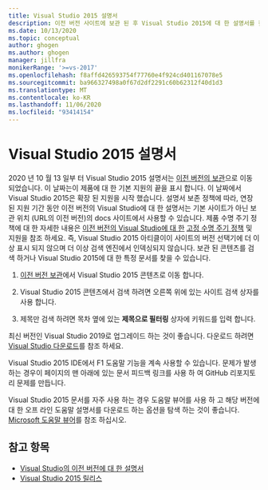 ```yaml
---
title: Visual Studio 2015 설명서
description: 이전 버전 사이트에 보관 된 후 Visual Studio 2015에 대 한 설명서를 찾는 방법입니다.
ms.date: 10/13/2020
ms.topic: conceptual
author: ghogen
ms.author: ghogen
manager: jillfra
monikerRange: '>=vs-2017'
ms.openlocfilehash: f8affd426593754f77760e4f924cd401167078e5
ms.sourcegitcommit: ba966327498a0f67d2df2291c60b62312f40d1d3
ms.translationtype: MT
ms.contentlocale: ko-KR
ms.lasthandoff: 11/06/2020
ms.locfileid: "93414154"
---
```

# <a name="visual-studio-2015-documentation"></a>Visual Studio 2015 설명서

2020 년 10 월 13 일부 터 Visual Studio 2015 설명서는 [이전 버전의 보관](/previous-versions/visualstudio/visual-studio-2015)으로 이동 되었습니다. 이 날짜는이 제품에 대 한 기본 지원의 끝을 표시 합니다. 이 날짜에서 Visual Studio 2015은 확장 된 지원을 시작 했습니다. 설명서 보존 정책에 따라, 연장 된 지원 기간 동안 이전 버전의 Visual Studio에 대 한 설명서는 기본 사이트가 아닌 보관 위치 (URL의 이전 버전)의 docs 사이트에서 사용할 수 있습니다. 제품 수명 주기 정책에 대 한 자세한 내용은 [이전 버전의 Visual Studio에 대 한](/visualstudio/releases/2019/servicing#support-for-older-versions-of-visual-studio) [고정 수명 주기 정책](/lifecycle/policies/fixed) 및 지원을 참조 하세요. 즉, Visual Studio 2015 아티클이이 사이트의 버전 선택기에 더 이상 표시 되지 않으며 더 이상 검색 엔진에서 인덱싱되지 않습니다. 보관 된 콘텐츠를 검색 하거나 Visual Studio 2015에 대 한 특정 문서를 찾을 수 있습니다.

1. [이전 버전 보관](/previous-versions/visualstudio/visual-studio-2015)에서 Visual Studio 2015 콘텐츠로 이동 합니다.

1. Visual Studio 2015 콘텐츠에서 검색 하려면 오른쪽 위에 있는 사이트 검색 상자를 사용 합니다.

1. 제목만 검색 하려면 목차 옆에 있는 **제목으로 필터링** 상자에 키워드를 입력 합니다.

최신 버전인 Visual Studio 2019로 업그레이드 하는 것이 좋습니다. 다운로드 하려면 [Visual Studio 다운로드](https://visualstudio.microsoft.com/downloads/)를 참조 하세요.

Visual Studio 2015 IDE에서 F1 도움말 기능을 계속 사용할 수 있습니다. 문제가 발생 하는 경우이 페이지의 맨 아래에 있는 문서 피드백 링크를 사용 하 여 GitHub 리포지토리 문제를 만듭니다.

Visual Studio 2015 문서를 자주 사용 하는 경우 도움말 뷰어를 사용 하 고 해당 버전에 대 한 오프 라인 도움말 설명서를 다운로드 하는 옵션을 탐색 하는 것이 좋습니다. [Microsoft 도움말 뷰어](./help-viewer/overview.md)를 참조 하십시오.

## <a name="see-also"></a>참고 항목

- [Visual Studio의 이전 버전에 대 한 설명서](/previous-versions/visualstudio/)
- [Visual Studio 2015 릴리스](/visualstudio/releasenotes/vs2015-version-history)